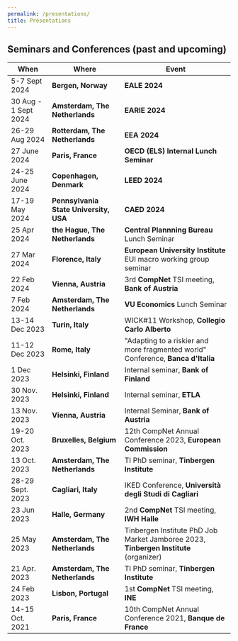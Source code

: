 ```yaml
---
permalink: /presentations/
title: Presentations
---
```


## Seminars and Conferences (past and upcoming)

| When | Where | Event |
| --- | --- | --- |
| 5-7 Sept 2024  | **Bergen, Norway** | **EALE 2024** |
| 30 Aug - 1 Sept 2024 | **Amsterdam, The Netherlands** | **EARIE 2024**
| 26-29 Aug 2024 | **Rotterdam, The Netherlands** | **EEA 2024**
| 27 June 2024  | **Paris, France** | **OECD (ELS) Internal Lunch Seminar** |
| 24-25 June 2024  | **Copenhagen, Denmark** | **LEED 2024** |  
| 17-19 May 2024  | **Pennsylvania State University, USA** | **CAED 2024** |
| 25 Apr 2024  | **the Hague, The Netherlands** | **Central Plannning Bureau** Lunch Seminar |
| 27 Mar 2024  | **Florence, Italy** | **European University Institute** EUI macro working group seminar |
| 22 Feb 2024 | **Vienna, Austria**     | 3rd **CompNet** TSI meeting, **Bank of Austria** |
| 7 Feb 2024 | **Amsterdam, The Netherlands** | **VU Economics** Lunch Seminar |
| 13-14 Dec 2023 | **Turin, Italy** | WICK#11 Workshop, **Collegio Carlo Alberto** |
| 11-12 Dec 2023 | **Rome, Italy** | "Adapting to a riskier and more fragmented world" Conference, **Banca d'Italia** |
| 1 Dec 2023 | **Helsinki, Finland** | Internal seminar, **Bank of Finland** |
| 30 Nov. 2023 | **Helsinki, Finland** | Internal seminar, **ETLA** |
| 13 Nov. 2023 | **Vienna, Austria** | Internal Seminar, **Bank of Austria** |
| 19-20 Oct. 2023 | **Bruxelles, Belgium** | 12th CompNet Annual Conference 2023, **European Commission** |
| 13 Oct. 2023 | **Amsterdam, The Netherlands** | TI PhD seminar, **Tinbergen Institute** |
| 28-29 Sept. 2023 | **Cagliari, Italy** | IKED Conference, **Università degli Studi di Cagliari** |
| 23 Jun 2023 | **Halle, Germany** | 2nd **CompNet** TSI meeting, **IWH Halle** |
| 25 May 2023 | **Amsterdam, The Netherlands** | Tinbergen Institute PhD Job Market Jamboree 2023, **Tinbergen Institute** (organizer) |
| 21 Apr. 2023 | **Amsterdam, The Netherlands** | TI PhD seminar, **Tinbergen Institute** |
| 24 Feb 2023 | **Lisbon, Portugal** | 1st **CompNet** TSI meeting, **INE** |
| 14-15 Oct. 2021 | **Paris, France** | 10th CompNet Annual Conference 2021, **Banque de France** |




